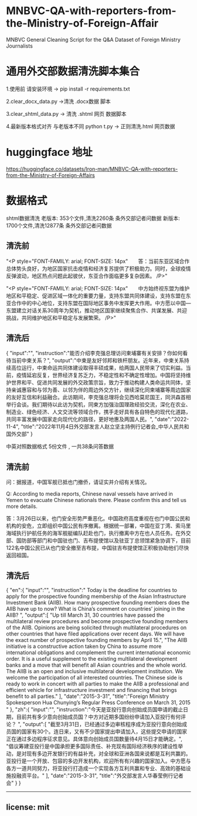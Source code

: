 # MNBVC-QA-with-reporters-from-the-Ministry-of-Foreign-Affair
MNBVC General Cleaning Script for the Q&amp;A Dataset of Foreign Ministry Journalists

# 通用外交部数据清洗脚本集合

 1.使用前 请安装环境 -> pip install -r requirements.txt
 
 2.clear_docx_data.py ->清洗 .docx数据 脚本
 
 3.clear_shtml_data.py -> 清洗 .shtml 网页 数据脚本
 
 4.最新版本格式对齐 与老版本不同 python t.py -> 正则清洗.html 网页数据
 
 # huggingface 地址
 
 https://huggingface.co/datasets/Iron-man/MNBVC-QA-with-reporters-from-the-Ministry-of-Foreign-Affairs
 

# 数据格式
shtml数据清洗
老版本: 353个文件,清洗2260条 条外交部记者问数据
新版本: 1700个文件,清洗12877条 条外交部记者问数据


## 清洗前
"<P style="FONT-FAMILY: arial; FONT-SIZE: 14px"　　答：当前东亚区域合作总体势头良好，为地区国家抗击疫情和经济复苏提供了积极助力。同时，全球疫情反弹波动，地区热点问题此起彼伏，东亚合作面临更多复杂因素。 /P>"

"<P style="FONT-FAMILY: arial; FONT-SIZE: 14px"　　中方始终视东盟为维护地区和平稳定、促进区域一体化的重要力量，支持东盟共同体建设，支持东盟在东亚合作中的中心地位，支持东盟在国际地区事务中发挥更大作用。中方愿以中国—东盟建立对话关系30周年为契机，推动地区国家继续聚焦合作、共谋发展、共迎挑战，共同维护地区和平稳定与发展繁荣。 /P>"

## 清洗后
{ "input":"", "instruction":"能否介绍李克强总理访问柬埔寨有关安排？你如何看待当前中柬关系？", "output":"中柬是友好邻邦和铁杆朋友。近年来，中柬关系持续高位运行，中柬命运共同体建设取得丰硕成果，给两国人民带来了切实利益。当前，疫情延宕反复，世界经济复苏乏力，不稳定性和不确定性增加。中国将坚持维护世界和平、促进共同发展的外交政策宗旨，致力于推动构建人类命运共同体，坚持亲诚惠容和与邻为善、以邻为伴的周边外交方针，继续深化同柬埔寨等周边国家的友好互信和利益融合。此访期间，李克强总理将会见西哈莫尼国王，同洪森首相举行会谈。我们期待以此访为契机，同柬方加强治国理政经验交流，深化在农业、制造业、绿色经济、人文交流等领域合作，携手走好具有各自特色的现代化道路，共同丰富发展中国家走向现代化的路径，更好地惠及两国人民。", "date":"2022-11-4", "title":"2022年11月4日外交部发言人赵立坚主持例行记者会_中华人民共和国外交部" }

中英对照数据格式
5份文件 , 一共38条问答数据

## 清洗前
问：据报道，中国军舰已抵也门撤侨，请证实并介绍有关情况。

Q: According to media reports, Chinese naval vessels have arrived in Yemen to evacuate Chinese nationals there. Please confirm this and tell us more details.

答：3月26日以来，也门安全形势严重恶化。中国政府高度重视在也门中国公民和机构的安危，立即组织中国公民有序撤离。根据统一部署，中国在亚丁湾、索马里海域执行护航任务的海军舰艇编队赶赴也门，执行撤离中方在也人员任务。在外交部、国防部等部门和中国驻也门、吉布提使馆以及驻亚丁总领馆紧急协调下，目前122名中国公民已从也门安全撤至吉布提，中国驻吉布提使馆正积极协助他们尽快返回祖国。

## 清洗后
{ "en":{ "input":"", "instruction":" Today is the deadline for countries to apply for the prospective founding membership of the Asian Infrastructure Investment Bank (AIIB). How many prospective founding members does the AIIB have up to now? What is China’s comment on countries’ joining in the AIIB? ", "output":[ "Up till March 31, 30 countries have passed the multilateral review procedures and become prospective founding members of the AIIB. Opinions are being solicited through multilateral procedures on other countries that have filed applications over recent days. We will have the exact number of prospective founding members by April 15.", "The AIIB initiative is a constructive action taken by China to assume more international obligations and complement the current international economic order. It is a useful supplement to the existing multilateral development banks and a move that will benefit all Asian countries and the whole world. The AIIB is an open and inclusive multilateral development institution. We welcome the participation of all interested countries. The Chinese side is ready to work in concert with all parties to make the AIIB a professional and efficient vehicle for infrastructure investment and financing that brings benefit to all parties." ], "date":"2015-3-31", "title":"Foreign Ministry Spokesperson Hua Chunying’s Regular Press Conference on March 31, 2015 " }, "zh":{ "input":"", "instruction":"今天是亚投行意向创始成员国申请的截止日期，目前共有多少意向创始成员国？中方对近期多国纷纷申请加入亚投行有何评论？ ", "output":[ "截至3月31日，已经通过多边审核程序成为亚投行意向创始成员国的国家有30个。连日来，又有不少国家提出申请加入，这些提交申请的国家正在通过多边程序征求意见。具体意向创始成员国数量待4月15日才能确定。", "倡议筹建亚投行是中国承担更多国际责任、补充现有国际经济秩序的建设性举动，是对现有多边开发银行的有益补充，对全球和亚洲各国来说都是互利共赢的。亚投行是一个开放、包容的多边开发机构，欢迎所有有兴趣的国家加入。中方愿与各方一道共同努力，将亚投行打造成一个实现各方互利共赢和专业、高效的基础设施投融资平台。" ], "date":"2015-3-31", "title":"外交部发言人华春莹例行记者会" } }
 
---
license: mit
---
